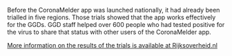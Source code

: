 Before the CoronaMelder app was launched nationally, it had already been trialled in five regions. Those trials showed that the app works effectively for the GGDs. GGD staff helped over 600 people who had tested positive for the virus to share that status with other users of the CoronaMelder app.

<a href="https://www.rijksoverheid.nl/onderwerpen/coronavirus-app/resultaten-praktijktest-en-uitvoeringstoets-coronamelder" target="_blank" rel="noopener noreferrer">More information on the results of the trials is available at Rijksoverheid.nl</a>
